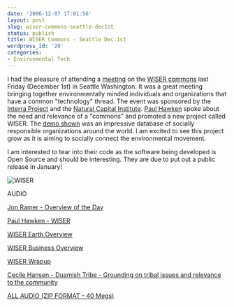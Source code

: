 ```yaml
---
date: '2006-12-07 17:01:56'
layout: post
slug: wiser-commons-seattle-dec1st
status: publish
title: WISER Commons - Seattle Dec.1st
wordpress_id: '20'
categories:
- Environmental Tech
---
```


I had the pleasure of attending a [meeting](http://www.brownpapertickets.com/event/8542) on the [WISER commons](http://sustainapedianw.org/index.php?title=Image:BaWClittle.jpg) last Friday (December 1st) in Seattle Washington.  It was a great meeting bringing together environmentally minded individuals and organizations that have a common "technology" thread.  The event was sponsored by the [Interra Project](http://www.interraproject.org/) and the [Natural Capital Institute](http://www.naturalcapital.org/index.html).  [Paul Hawken](http://www.paulhawken.com/) spoke about the need and relevance of a "commons" and promoted a new project called WISER.  The [demo shown](http://www.wiserbusiness.org/) was an impressive database of socially responsible organizations around the world.  I am excited to see this project grow as it is aiming to socially connect the environmental movement.

I am interested to tear into their code as the software being developed is Open Source and should be interesting.  They are due to put out a public release in January!

![WISER](http://media.reprojected.com/images/WISER/WISER.jpg)

AUDIO

[Jon Ramer - Overview of the Day](http://media.reprojected.com/audio/WISER/Overview_Of_Day.WMA)

[Paul Hawken - WISER](http://media.reprojected.com/audio/WISER/Paul_Hawken.WMA)

[WISER Earth Overview](http://media.reprojected.com/audio/WISER/WISER_Earth_Overview.WMA)

[WISER Business Overview](http://media.reprojected.com/audio/WISER/WISER_Business_Overview.WMA)

[WISER Wrapup](http://media.reprojected.com/audio/WISER/WISER_Wrapup.WMA)

[Cecile Hansen - Duamish Tribe - Grounding on tribal issues and relevance to the community](http://media.reprojected.com/audio/WISER/Cecile_Hansen_Duwamish_Tribe.WMA)

[ALL AUDIO (ZIP FORMAT - 40 Megs)](http://media.reprojected.com/audio/WISER/WISER.zip)

